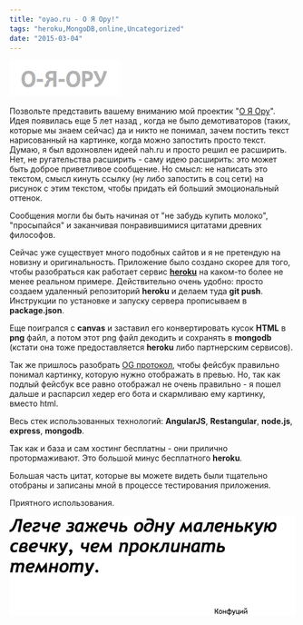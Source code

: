 ```yaml
---
title: "oyao.ru - О Я Ору!"
tags: "heroku,MongoDB,online,Uncategorized"
date: "2015-03-04"
---
```


[![oyao.ru logo](images/Screenshot-2015-03-03-21.03.55.png)](http://oyao.ru/ "http://oyao.ru/")

Позвольте представить вашему вниманию мой проектик "[О Я Ору](http://oyao.ru/ "http://oyao.ru/")". Идея появилась еще 5 лет назад , когда не было демотиваторов (таких, которые мы знаем сейчас) да и никто не понимал, зачем постить текст нарисованный на картинке, когда можно запостить просто текст. Думаю, я был вдохновлен идеей nah.ru и просто решил ее расширить. Нет, не ругательства расширить - саму идею расширить: это может быть доброе приветливое сообщение. Но смысл: не написать это текстом, смысл кинуть ссылку (ну либо запостить в соц сети) на рисунок с этим текстом, чтобы придать ей больший эмоциональный оттенок.

Сообщения могли бы быть начиная от "не забудь купить молоко", "просыпайся" и заканчивая понравившимися цитатами древних философов.

Сейчас уже существует много подобных сайтов и я не претендую на новизну и оригинальность. Приложение было создано скорее для того, чтобы разобраться как работает сервис **[heroku](https://www.heroku.com/)** на каком-то более не менее реальном примере. Действительно очень удобно: просто создаем удаленный репозиторий **heroku** и делаем туда **git push**. Инструкции по установке и запуску сервера прописываем в **package.json**.

Еще поигрался с **canvas** и заставил его конвертировать кусок **HTML** в **png** файл, а потом этот png файл декодить и сохранять в **mongodb** (кстати она тоже предоставляется **heroku** либо партнерским сервисов).

Так же пришлось разобрать [OG протокол](http://stepansuvorov.com/blog/2014/07/the-open-graph-og-protocol/), чтобы фейсбук правильно понимал картинку, которую нужно отображать в превью. Но, так как подлый фейсбук все равно отображал не очень правильно - я пошел дальше и распарсил хедер его бота и скармливаю ему картинку, вместо html.

Весь стек использованных технологий: **AngularJS**, **Restangular**, **node.js**, **express**, **mongodb**.

Так как и база и сам хостинг бесплатны - они прилично протормаживают. Это большой минус бесплатного **heroku**.

Большая часть цитат, которые вы можете видеть были тщательно отобраны и записаны мной в процессе тестирования приложения.

Приятного использования.

[![oyao.ru example](images/4eepxc.png)](http://oyao.ru/4eepxc "http://oyao.ru/4eepxc")
